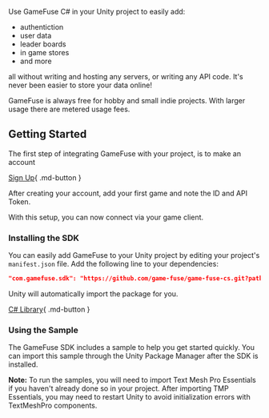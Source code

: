Use GameFuse C# in your Unity project to easily add:

- authentiction
- user data
- leader boards
- in game stores
- and more

all without writing and hosting any servers, or writing any API code. It's
never been easier to store your data online!

GameFuse is always free for hobby and small indie projects. With larger usage
there are metered usage fees.

## Getting Started

The first step of integrating GameFuse with your project, is to make an account

[Sign Up](https://gamefuse.co/users/sign_up){ .md-button }

After creating your account, add your first game and note the ID and API Token.

With this setup, you can now connect via your game client.

### Installing the SDK

You can easily add GameFuse to your Unity project by editing your project's `manifest.json` file. Add the following line to your dependencies:

```json
"com.gamefuse.sdk": "https://github.com/game-fuse/game-fuse-cs.git?path=com.gamefuse.sdk#v3api"
```

Unity will automatically import the package for you.

[C# Library](https://github.com/game-fuse/game-fuse-cs){ .md-button }

### Using the Sample

The GameFuse SDK includes a sample to help you get started quickly. You can import this sample through the Unity Package Manager after the SDK is installed.

**Note:** To run the samples, you will need to import Text Mesh Pro Essentials if you haven't already done so in your project. After importing TMP Essentials, you may need to restart Unity to avoid initialization errors with TextMeshPro components.
